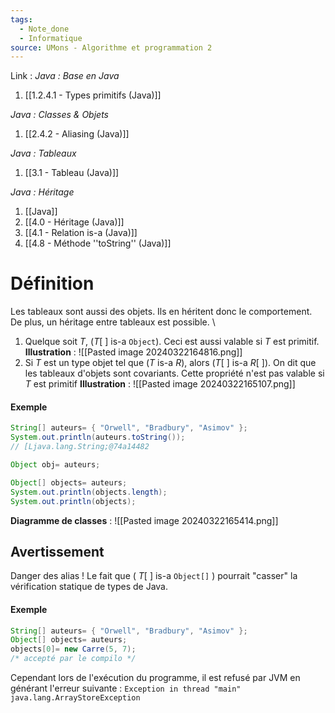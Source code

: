 ```yaml
---
tags:
  - Note_done
  - Informatique
source: UMons - Algorithme et programmation 2
---
```


Link :
_Java : Base en Java_
1. [[1.2.4.1 - Types primitifs (Java)]]

_Java : Classes & Objets_
1. [[2.4.2 - Aliasing (Java)]]

_Java : Tableaux_
1. [[3.1 - Tableau (Java)]]

_Java : Héritage_
1. [[Java]]
2. [[4.0 - Héritage (Java)]]
3. [[4.1 - Relation is-a (Java)]]
4. [[4.8 - Méthode ''toString'' (Java)]]

# Définition
Les tableaux sont aussi des objets. Ils en héritent donc le comportement. De plus, un héritage entre tableaux est possible. 
\
1. Quelque soit $T$, ($T[\ ]$ is-a `Object`). Ceci est aussi valable si $T$ est primitif. 
**Illustration** : ![[Pasted image 20240322164816.png]]
1. Si $T$ est un type objet tel que ($T$ is-a $R$), alors ($T[\ ]$ is-a $R[\ ]$). On dit que les tableaux d'objets sont covariants. Cette propriété n'est pas valable si $T$ est primitif
**Illustration** : ![[Pasted image 20240322165107.png]]
#### Exemple
```java
String[] auteurs= { "Orwell", "Bradbury", "Asimov" }; 
System.out.println(auteurs.toString()); 
// [Ljava.lang.String;@74a14482

Object obj= auteurs; 

Object[] objects= auteurs; 
System.out.println(objects.length); 
System.out.println(objects);
```
**Diagramme de classes** : ![[Pasted image 20240322165414.png]]
## Avertissement
Danger des alias ! Le fait que ( $T[\ ]$ is-a `Object[]` ) pourrait "casser" la vérification statique de types de Java.
#### Exemple
```java
String[] auteurs= { "Orwell", "Bradbury", "Asimov" }; 
Object[] objects= auteurs; 
objects[0]= new Carre(5, 7); 
/* accepté par le compilo */
```
Cependant lors de l'exécution du programme, il est refusé par JVM en générant l'erreur suivante : 
`Exception in thread "main" java.lang.ArrayStoreException`
